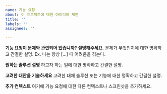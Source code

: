 ```yaml
---
name: 기능 요청
about: 이 프로젝트에 대한 아이디어 제안
title: ''
labels: ''
assignees: ''

---
```


**기능 요청이 문제와 관련되어 있습니까? 설명해주세요.**
문제가 무엇인지에 대한 명확하고 간결한 설명. Ex. 나는 항상 [...] 때 어려움을 겪는다.

**원하는 솔루션 설명**
하고자 하는 일에 대한 명확하고 간결한 설명.

**고려한 대안을 기술하세요**
고려한 대체 솔루션 또는 기능에 대한 명확하고 간결한 설명.

**추가 컨텍스트**
여기에 기능 요청에 대한 다른 컨텍스트나 스크린샷을 추가하세요.
